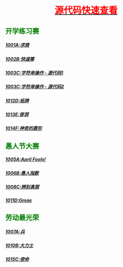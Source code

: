 # <u><center><font color=red>源代码快速查看</font></center></u>
## <font color=green>开学练习赛</font>
##### [1001A:求商](https://raw.githubusercontent.com/noipzjffls/projects/master/HUSTOJ/back-to-school/1001A/solution.cpp)
##### [1002B:快速幂](https://raw.githubusercontent.com/noipzjffls/projects/master/HUSTOJ/back-to-school/1002B/solution.cpp)
##### [1003C:字符串操作 - 源代码1](https://raw.githubusercontent.com/noipzjffls/projects/master/HUSTOJ/back-to-school/1003C/solution1.cpp)
##### [1003C:字符串操作 - 源代码2](https://raw.githubusercontent.com/noipzjffls/projects/master/HUSTOJ/back-to-school/1003C/solution2.cpp)
##### [1012D:纸牌](https://raw.githubusercontent.com/noipzjffls/projects/master/HUSTOJ/back-to-school/1012D/solution.cpp)
##### [1013E:穿洞](https://raw.githubusercontent.com/noipzjffls/projects/master/HUSTOJ/back-to-school/1013E/solution.cpp)
##### [1014F:神奇的菱形](https://raw.githubusercontent.com/noipzjffls/projects/master/HUSTOJ/back-to-school/1014F/solution.cpp)
## <font color=green>愚人节大赛</font>
##### [1005A:April Fools!](https://raw.githubusercontent.com/noipzjffls/projects/master/HUSTOJ/april-fools/1005A/solution.cpp)
##### [1006B:愚人指数](https://raw.githubusercontent.com/noipzjffls/projects/master/HUSTOJ/april-fools/1006B/solution.cpp)
##### [1008C:辨别真假](https://raw.githubusercontent.com/noipzjffls/projects/master/HUSTOJ/april-fools/1008C/solution.cpp)
##### [1011D:Gmae](https://raw.githubusercontent.com/noipzjffls/projects/master/HUSTOJ/april-fools/1011D/solution.cpp)
## <font color=green>劳动最光荣</font>
##### [1007A:兵](https://raw.githubusercontent.com/noipzjffls/projects/master/HUSTOJ/labor-day/1007A/solution.cpp)
##### [1010B:大力士](https://raw.githubusercontent.com/noipzjffls/projects/master/HUSTOJ/labor-day/1010B/solution.cpp)
##### [1015C:使命](https://raw.githubusercontent.com/noipzjffls/projects/master/HUSTOJ/labor-day/1015C/solution.cpp)
